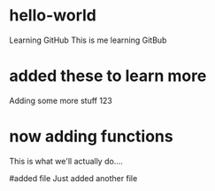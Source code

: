 # hello-world
Learning GitHub
This is me learning GitBub

# added these to learn more
Adding some more stuff
123

# now adding functions
This is what we'll actually do....

#added file
Just added another file